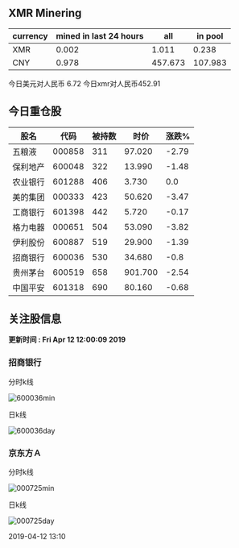 ## XMR Minering

|currency|mined in last 24 hours|all|in pool|
|---|---|---|---|
|XMR|0.002|1.011|0.238|
|CNY|0.978|457.673|107.983|

今日美元对人民币 6.72	今日xmr对人民币452.91


## 今日重仓股 

|股名|代码|被持数|时价|涨跌%|
|---|---|---|---|---|
|五粮液|000858|311|97.020|-2.79|
|保利地产|600048|322|13.990|-1.48|
|农业银行|601288|406|3.730|0.0|
|美的集团|000333|423|50.620|-3.47|
|工商银行|601398|442|5.720|-0.17|
|格力电器|000651|504|53.090|-3.82|
|伊利股份|600887|519|29.900|-1.39|
|招商银行|600036|530|34.680|-0.8|
|贵州茅台|600519|658|901.700|-2.54|
|中国平安|601318|690|80.160|-0.68|

## 关注股信息
**更新时间 : Fri Apr 12 12:00:09 2019**
### 招商银行 
分时k线

![600036min](http://image.sinajs.cn/newchart/min/n/sh600036.gif)

日k线

![600036day](http://image.sinajs.cn/newchart/daily/n/sh600036.gif)

### 京东方Ａ 
分时k线

![000725min](http://image.sinajs.cn/newchart/min/n/sz000725.gif)

日k线

![000725day](http://image.sinajs.cn/newchart/daily/n/sz000725.gif)

2019-04-12 13:10